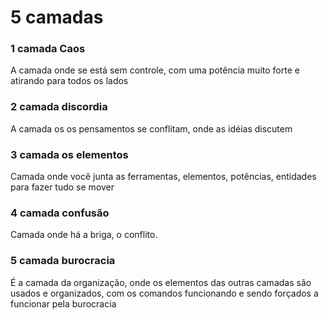 # 5 camadas

### 1 camada Caos

A camada onde se está sem controle, com uma potência muito forte e atirando para todos os lados

### 2 camada discordia

A camada os os pensamentos se conflitam, onde as idéias discutem

### 3 camada os elementos

Camada onde você junta as ferramentas, elementos, potências, entidades para fazer tudo se mover

### 4 camada confusão

Camada onde há a briga, o conflito.

### 5 camada burocracia

É a camada da organização, onde os elementos das outras camadas são usados e organizados, com os comandos funcionando e sendo forçados a funcionar pela burocracia
